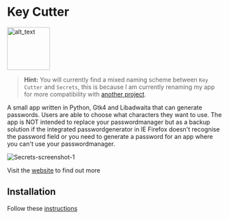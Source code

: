 # Key Cutter

[<img alt="alt_text" height="100px" src="https://www.flathub.org/assets/badges/flathub-badge-en.png" />](https://flathub.org/apps/details/io.github.unicornyrainbow.secrets)

> **Hint:** You will currently find a mixed naming scheme between `Key Cutter` and `Secrets`, this is because I am currently renaming my app for more compatibility with [another project](https://github.com/UnicornyRainbow/Secrets/issues/1).

A small app written in Python, Gtk4 and Libadwaita that can generate passwords.
Users are able to choose what characters they want to use.
The app is NOT intended to replace your passwordmanager but as a backup solution if the integrated passwordgenerator in IE Firefox doesn't recognise the password field or you need to generate a password for an app where you can't use your passwordmanager.

![Secrets-screenshot-1](https://unicornyrainbow.github.io/Secrets/assets/secrets.png)

Visit the [website](https://unicornyrainbow.github.io/Secrets/) to find out more

## Installation

Follow these [instructions](https://unicornyrainbow.github.io/Secrets/install)
